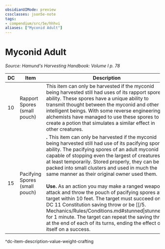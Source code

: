 ```yaml
---
obsidianUIMode: preview
cssclasses: json5e-note
tags:
- compendium/src/5e/hhhvi
aliases: ["Myconid Adult"]
---
```

# Myconid Adult
*Source: Hamund's Harvesting Handbook: Volume I p. 78* 

| DC | Item | Description | Value | Weight | Crafting |
|----|------|-------------|-------|--------|----------|
| 10 | Rapport Spores (small pouch) | This item can only be harvested if the myconid being harvested still had uses of its rapport spores ability. These spores have a unique ability to transmit thought between the myconid and other intelligent beings. With some reverse engineering, alchemists have managed to use these spores to create a potion that simulates a similar effect in other creatures. | 5 sp | 1 lb | [[5. Mechanics/Items/Potion Of Rapport.md\|Potion of Rapport]] |
| 15 | Pacifying Spores (small pouch) | **.** This item can only be harvested if the myconid being harvested still had use of its pacifying spores ability. The pacifying spores of an adult myconid are capable of stopping even the largest of creatures, if at least temporarily. Stored properly, they can be packed into small clusters and used in much the same manner as their original owner used them.<br /><br />**Use.** As an action you may make a ranged weapon attack and throw the pouch of pacifying spores at a target within 10 feet. The target must succeed on a DC 11 Constitution saving throw or be [[/5. Mechanics/Rules/Conditions.md#stunned\|stunned]] for 1 minute. The target can repeat the saving throw at the end of each of its turns, ending the effect on itself on a success. | 9 sp | 1 lb | — |
^dc-item-description-value-weight-crafting